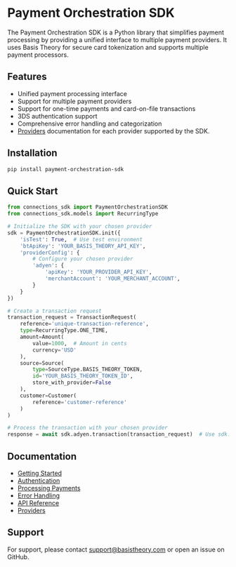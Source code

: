 # Payment Orchestration SDK

The Payment Orchestration SDK is a Python library that simplifies payment processing by providing a unified interface to multiple payment providers. It uses Basis Theory for secure card tokenization and supports multiple payment processors.

## Features

- Unified payment processing interface
- Support for multiple payment providers
- Support for one-time payments and card-on-file transactions
- 3DS authentication support
- Comprehensive error handling and categorization
- [Providers](./docs/providers/index.md) documentation for each provider supported by the SDK.

## Installation

```bash
pip install payment-orchestration-sdk
```

## Quick Start

```python
from connections_sdk import PaymentOrchestrationSDK
from connections_sdk.models import RecurringType

# Initialize the SDK with your chosen provider
sdk = PaymentOrchestrationSDK.init({
    'isTest': True,  # Use test environment
    'btApiKey': 'YOUR_BASIS_THEORY_API_KEY',
    'providerConfig': {
        # Configure your chosen provider
        'adyen': {
            'apiKey': 'YOUR_PROVIDER_API_KEY',
            'merchantAccount': 'YOUR_MERCHANT_ACCOUNT',
        }
    }
})

# Create a transaction request
transaction_request = TransactionRequest(
    reference='unique-transaction-reference',
    type=RecurringType.ONE_TIME,
    amount=Amount(
        value=1000,  # Amount in cents
        currency='USD'
    ),
    source=Source(
        type=SourceType.BASIS_THEORY_TOKEN,
        id='YOUR_BASIS_THEORY_TOKEN_ID',
        store_with_provider=False
    ),
    customer=Customer(
        reference='customer-reference'
    )
)

# Process the transaction with your chosen provider
response = await sdk.adyen.transaction(transaction_request)  # Use sdk.<provider>.transaction()
```

## Documentation

- [Getting Started](./docs/getting-started.md)
- [Authentication](./docs/authentication.md)
- [Processing Payments](./docs/processing-payments.md)
- [Error Handling](./docs/error-handling.md)
- [API Reference](./docs/api-reference.md)
- [Providers](./docs/providers/index.md)

## Support

For support, please contact [support@basistheory.com](mailto:support@basistheory.com) or open an issue on GitHub. 